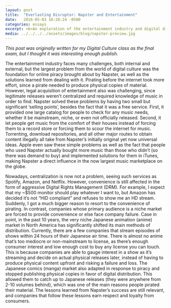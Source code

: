 ```yaml
---
layout: post
title:  "Everlasting Disruptor: Napster and Entertainment"
date:   2016-05-03 16:26:24 -0500
categories: essays
excerpt: <b>An exploration of the entertainment industry and digital disruptors.</b> - <i>"The entertainment industry faces many challenges, both internal and external, but the largest problem from the world of digital culture was the foundation for online piracy brought about by Napster, as well as the solutions learned from dealing with it."</i>
media: ../../../../assets/images/blog/napster-preview.jpg
---
```

*This post was originally written for my Digital Culture class as the final exam, but I thought it was interesting enough publish.*

The entertainment industry faces many challenges, both internal and external, but the largest problem from the world of digital culture was the foundation for online piracy brought about by Napster, as well as the solutions learned from dealing with it. Pirating before the internet took more effort, since a pirate needed to produce physical copies of material. However, legal acquisition of entertainment also was challenging, since legitimate releases weren’t centralized and required knowledge of music in order to find. Napster solved these problems by having two small but significant ‘selling points’, besides the fact that it was a free service. First, it provided one large catalog for people to check for any music needs, whether it be mainstream, niche, or even not officially released. Second, it let people get music from the comfort of their houses instead of forcing them to a record store or forcing them to scour the internet for music. Torrenting, download repositories, and all other major routes to obtain content illegally all take from Napster’s initially original yet now universal ideas. Apple even saw these simple problems as well as the fact that people who used Napster actually bought more music than those who didn’t (so there was demand to buy) and implemented solutions for them in iTunes, making Napster a direct influence in the now largest music marketplace on the globe.

Nowadays, centralization is now not a problem, seeing such services as Spotify, Amazon, and Netflix. However, convenience is still affected in the form of aggressive Digital Rights Management (DRM). For example, I expect that my ~$500 monitor should play whatever I want to, but Amazon has decided it’s not “HID compliant” and refuses to show me an HD stream. Suddenly, I got a much bigger reason to resort to the convenience of pirating. In contrast, companies whose primary audience is a niche market are forced to provide convenience or else face company failure. Case in point, in the past 10 years, the very niche Japanese animation (anime) market in North America has significantly shifted its main methods of distribution. Currently, there are a few companies that stream episodes of shows within 24 hours of their Japanese air time. There is almost no anime that’s too mediocre or non-mainstream to license, as there’s enough consumer interest and low enough cost to buy any license you can touch. This is because companies are able to gauge interest in a show as it’s streaming and decide on actual physical releases later, instead of having to produce physical content upfront and risking a failure and loss. The Japanese comics (manga) market also adapted in response to piracy and stopped publishing physical copies in favor of digital distribution. This allowed them to catch up to Japanese releases (they were anywhere from 2-10 volumes behind), which was one of the main reasons people pirated their material. The lessons learned from Napster’s success are still relevant, and companies that follow these lessons earn respect and loyalty from consumers.
